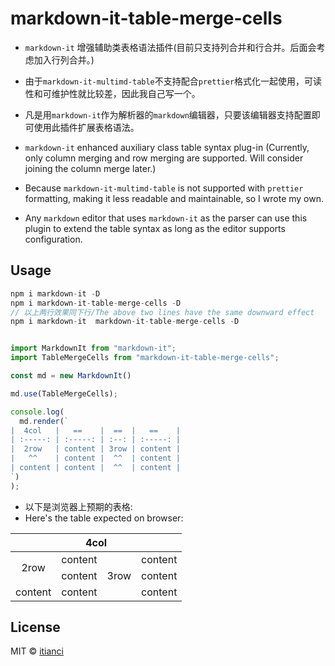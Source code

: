 <!--
 * @Author: tianci
 * @Date: 2024-07-19 10:30:08
 * @LastEditors: tianci
 * @LastEditTime: 2024-08-07 15:29:40
 * @FilePath: \markdown-it-table-merge-cells\README.md
-->
# markdown-it-table-merge-cells

- `markdown-it` 增强辅助类表格语法插件(目前只支持列合并和行合并。后面会考虑加入行列合并。)
- 由于`markdown-it-multimd-table`不支持配合`prettier`格式化一起使用，可读性和可维护性就比较差，因此我自己写一个。
- 凡是用`markdown-it`作为解析器的`markdown`编辑器，只要该编辑器支持配置即可使用此插件扩展表格语法。

- `markdown-it` enhanced auxiliary class table syntax plug-in (Currently, only column merging and row merging are supported. Will consider joining the column merge later.)
- Because `markdown-it-multimd-table` is not supported with `prettier` formatting, making it less readable and maintainable, so I wrote my own.
- Any `markdown` editor that uses `markdown-it` as the parser can use this plugin to extend the table syntax as long as the editor supports configuration.

## Usage

```js
npm i markdown-it -D
npm i markdown-it-table-merge-cells -D
// 以上两行效果同下行/The above two lines have the same downward effect
npm i markdown-it  markdown-it-table-merge-cells -D


import MarkdownIt from "markdown-it";
import TableMergeCells from "markdown-it-table-merge-cells";

const md = new MarkdownIt()

md.use(TableMergeCells);

console.log(
  md.render(`
|  4col   |   ==    |  ==  |   ==    |
| :-----: | :-----: | :--: | :-----: |
|  2row   | content | 3row | content |
|   ^^    | content |  ^^  | content |
| content | content |  ^^  | content |
`)
);
```

- 以下是浏览器上预期的表格:
- Here's the table expected on browser:

<table>
<thead>
<tr>
<th style="text-align:center" colspan="4">4col</th>
</tr>
</thead>
<tbody>
<tr>
<td style="text-align:center" rowspan="2">2row</td>
<td style="text-align:center">content</td>
<td style="text-align:center" rowspan="3">3row</td>
<td style="text-align:center">content</td>
</tr>
<tr>
<td style="text-align:center">content</td>
<td style="text-align:center">content</td>
</tr>
<tr>
<td style="text-align:center">content</td>
<td style="text-align:center">content</td>
<td style="text-align:center">content</td>
</tr>
</tbody>
</table>

## License

MIT © [itianci]()
